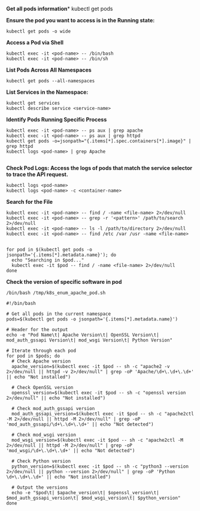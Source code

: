 **Get all pods information***
kubectl get pods

**Ensure the pod you want to access is in the Running state:**
```
kubectl get pods -o wide
```
**Access a Pod via Shell**
```
kubectl exec -it <pod-name> -- /bin/bash
kubectl exec -it <pod-name> -- /bin/sh
```

**List Pods Across All Namespaces**
```
kubectl get pods --all-namespaces
```

**List Services in the Namespace:**
```
kubectl get services
kubectl describe service <service-name>
```
**Identify Pods Running Specific Process**
```
kubectl exec -it <pod-name> -- ps aux | grep apache
kubectl exec -it <pod-name> -- ps aux | grep httpd
kubectl get pods -o=jsonpath="{.items[*].spec.containers[*].image}" | grep httpd
kubectl logs <pod-name> | grep Apache


```

**Check Pod Logs: Access the logs of pods that match the service selector to trace the API request.**
```
kubectl logs <pod-name>
kubectl logs <pod-name> -c <container-name>
```

**Search for the File**
```
kubectl exec -it <pod-name> -- find / -name <file-name> 2>/dev/null
kubectl exec -it <pod-name> -- grep -r '<pattern>' /path/to/search 2>/dev/null
kubectl exec -it <pod-name> -- ls -l /path/to/directory 2>/dev/null
kubectl exec -it <pod-name> -- find /etc /var /usr -name <file-name>


```
```
for pod in $(kubectl get pods -o jsonpath='{.items[*].metadata.name}'); do
  echo "Searching in $pod..."
  kubectl exec -it $pod -- find / -name <file-name> 2>/dev/null
done
```

**Check the version of specific software in pod**
```
/bin/bash /tmp/k8s_enum_apache_pod.sh
```
```
#!/bin/bash

# Get all pods in the current namespace
pods=$(kubectl get pods -o jsonpath='{.items[*].metadata.name}')

# Header for the output
echo -e "Pod Name\t| Apache Version\t| OpenSSL Version\t| mod_auth_gssapi Version\t| mod_wsgi Version\t| Python Version"

# Iterate through each pod
for pod in $pods; do
  # Check Apache version
  apache_version=$(kubectl exec -it $pod -- sh -c "apache2 -v 2>/dev/null || httpd -v 2>/dev/null" | grep -oP 'Apache/\d+\.\d+\.\d+' || echo "Not installed")

  # Check OpenSSL version
  openssl_version=$(kubectl exec -it $pod -- sh -c "openssl version 2>/dev/null" || echo "Not installed")

  # Check mod_auth_gssapi version
  mod_auth_gssapi_version=$(kubectl exec -it $pod -- sh -c "apache2ctl -M 2>/dev/null || httpd -M 2>/dev/null" | grep -oP 'mod_auth_gssapi/\d+\.\d+\.\d+' || echo "Not detected")

  # Check mod_wsgi version
  mod_wsgi_version=$(kubectl exec -it $pod -- sh -c "apache2ctl -M 2>/dev/null || httpd -M 2>/dev/null" | grep -oP 'mod_wsgi/\d+\.\d+\.\d+' || echo "Not detected")

  # Check Python version
  python_version=$(kubectl exec -it $pod -- sh -c "python3 --version 2>/dev/null || python --version 2>/dev/null" | grep -oP 'Python \d+\.\d+\.\d+' || echo "Not installed")

  # Output the versions
  echo -e "$pod\t| $apache_version\t| $openssl_version\t| $mod_auth_gssapi_version\t| $mod_wsgi_version\t| $python_version"
done

```
